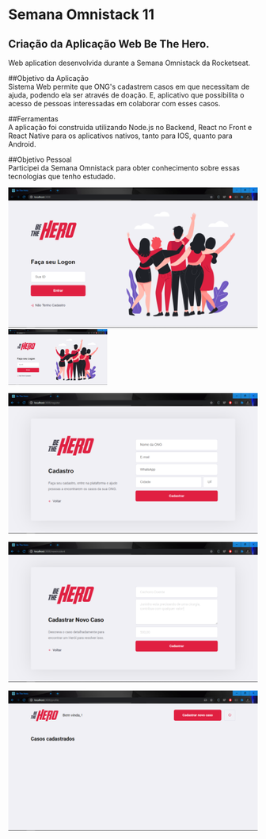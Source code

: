 # Semana Omnistack 11
## Criação da Aplicação Web Be The Hero.
Web aplication desenvolvida durante a Semana Omnistack da Rocketseat.

##Objetivo da Aplicação<br />
Sistema Web permite que ONG's cadastrem casos em que necessitam de ajuda, podendo ela ser através de doação. E, aplicativo que
possibilita o acesso de pessoas interessadas em colaborar com esses casos.

##Ferramentas<br />
A aplicação foi construida utilizando Node.js no Backend, React no Front e React Native para os aplicativos nativos, tanto para IOS,
quanto para Android.

##Objetivo Pessoal<br />
Participei da Semana Omnistack para obter conhecimento sobre essas tecnologias que tenho estudado.


![](/_images/logon-page.PNG)
<img src="/_images/logon-page.PNG" width="200">

![](/_images/register-page.PNG)

![](/_images/new-incident-page.PNG)

![](/_images/main-page.PNG)
